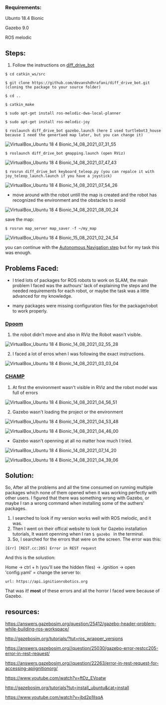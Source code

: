 ### Requirements:

Ubunto 18.4 Bionic

Gazebo 9.0

ROS melodic

##
## Steps:
1. Follow the instructions on [diff_drive_bot](https://github.com/devanshdhrafani/diff_drive_bot)

```
$ cd catkin_ws/src

$ git clone https://github.com/devanshdhrafani/diff_drive_bot.git (cloning the package to your source folder)

$ cd ..

$ catkin_make

$ sudo apt-get install ros-melodic-dwa-local-planner

$ sudo apt-get install ros-melodic-joy

$ roslaunch diff_drive_bot gazebo.launch (here I used turtlebot3_house because I need the genertaed map later, but you can change it)
```
![VirtualBox_Ubuntu 18 4 Bionic_14_08_2021_07_31_55](https://user-images.githubusercontent.com/53378171/129462344-7e0a91b7-e21c-40ef-a8df-81a8ba9e1810.png)

```
$ roslaunch diff_drive_bot gmapping.launch (open RViz)
```
![VirtualBox_Ubuntu 18 4 Bionic_14_08_2021_07_47_43](https://user-images.githubusercontent.com/53378171/129462353-ae44cc69-0fcc-4c5e-b5ed-34993cd4f76a.png)

```
$ rosrun diff_drive_bot keyboard_teleop.py (you can repalce it with joy_teleop_launch.launch if you have a joystick)
```

![VirtualBox_Ubuntu 18 4 Bionic_14_08_2021_07_54_26](https://user-images.githubusercontent.com/53378171/129462366-363e86aa-e1d9-48e1-b8cd-1364fb7d4cda.png)



- move around with the robot untill the map is created and the robot has recognized the environment and the obstacles to avoid

![VirtualBox_Ubuntu 18 4 Bionic_14_08_2021_08_00_24](https://user-images.githubusercontent.com/53378171/129462367-8e2d10c8-8b92-4554-9d7f-5ca363a3e562.png)

save the map:
```
$ rosrun map_server map_saver -f ~/my_map
```
![VirtualBox_Ubuntu 18 4 Bionic_15_08_2021_02_24_54](https://user-images.githubusercontent.com/53378171/129462582-9118dbf5-e09f-444e-bcb4-d0b2b7c04c24.png)


you can continue with the [Autonomous Navigation step](https://github.com/devanshdhrafani/diff_drive_bot#autonomous-navigation) but for my task this was enough.




## Problems Faced:
- I tried lots of packages for ROS robots to work on SLAM, the main problem I faced was the authours' lack of explaining the steps and the needed requirements for each robot, or maybe the task was a little advanced for my knowledge.

- many packages were missing configuration files for the package/robot to work properly.

### [Dpoom](https://github.com/SeunghyunLim/Dpoom_gazebo#2-turtlebot3_world-by-robotis) 
1. the robot didn't move and also in RViz the Robot wasn't visible.

![VirtualBox_Ubuntu 18 4 Bionic_14_08_2021_02_55_28](https://user-images.githubusercontent.com/53378171/129462709-3da3d3f5-4b3b-4f74-a56f-20642736535a.png)

2. I faced a lot of erros when I was following the exact instructions.

![VirtualBox_Ubuntu 18 4 Bionic_14_08_2021_03_03_04](https://user-images.githubusercontent.com/53378171/129462764-9490b23c-cdc1-4aff-b494-b883a2a1a9e5.png)


### [CHAMP](https://github.com/chvmp/champ) 
1. At first the environment wasn't visible in RViz and the robot model was full of errors

![VirtualBox_Ubuntu 18 4 Bionic_14_08_2021_04_56_51](https://user-images.githubusercontent.com/53378171/129462719-d5dbe22c-c534-4893-965f-5a91210d955f.png)

2. Gazebo wasn't loading the project or the environment

![VirtualBox_Ubuntu 18 4 Bionic_14_08_2021_04_53_48](https://user-images.githubusercontent.com/53378171/129462800-f7719a5b-0526-4853-b6d0-660e0f96f957.png)

![VirtualBox_Ubuntu 18 4 Bionic_14_08_2021_04_46_00](https://user-images.githubusercontent.com/53378171/129462807-ac4766ec-38bf-4ff9-ac03-05547906be35.png)

- Gazebo wasn't openning at all no matter how much I tried.

![VirtualBox_Ubuntu 18 4 Bionic_14_08_2021_07_14_20](https://user-images.githubusercontent.com/53378171/129462666-bd9faae0-9c95-4bfa-86cd-9feea869d1e6.png)

![VirtualBox_Ubuntu 18 4 Bionic_14_08_2021_04_39_06](https://user-images.githubusercontent.com/53378171/129462827-3e39e3dc-ef65-497f-96b2-df900b33e970.png)

## Solution:

So, After all the problems and all the time consumed on running multiple packages which none of them opened when it was working perfectly with other users. 
I figured that there was something wrong with Gazebo, or maybe I ran a wrong command when installing some of the authers' packages. 
1. I searched to look if my version works well with ROS melodic, and it was. 
2. Then I went on their offical website to look for Gazebo installation tutorials, It wasnt openning when I ran `$ gazebo `  in the terminal. 
3. So, I searched for the errors that were on the screen. 
The error was this: 

`[Err] [REST.cc:205] Error in REST request`

And this is the solustion:

Home -> ctrl + h (you'll see the hidden files) -> .ignition -> open 'config.yaml' = change the server to: 
``` 
url: https://api.ignitionrobotics.org 
```

That was it! **most** of these errors and all the horror I faced were because of Gazebo. 

## resources: 
https://answers.gazebosim.org/question/25412/gazebo-header-problem-while-building-ros-workspace/

http://gazebosim.org/tutorials/?tut=ros_wrapper_versions

https://answers.gazebosim.org//question/25030/gazebo-error-restcc205-error-in-rest-request/

https://answers.gazebosim.org//question/22263/error-in-rest-request-for-accessing-apiignitionorg/

https://www.youtube.com/watch?v=ftDz_EVoatw

http://gazebosim.org/tutorials?tut=install_ubuntu&cat=install

https://www.youtube.com/watch?v=jbd2p1llsqA

